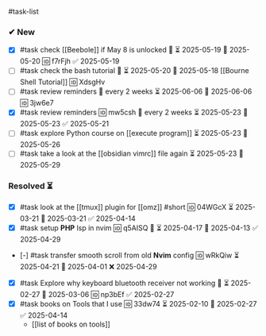 #task-list

### ✔ New

- [x] #task check [[Beebole]] if May 8 is unlocked 🔼 ⏳ 2025-05-19 📅 2025-05-20 🆔 f7rFjh ✅ 2025-05-19
- [ ] #task check the bash tutorial 🔼 ⏳ 2025-05-20 📅 2025-05-18 [[Bourne Shell Tutorial]] 🆔 XdsgHv
- [ ] #task review reminders  🔁 every 2 weeks ⏳ 2025-06-06 📅 2025-06-06 🆔 3jw6e7
- [x] #task review reminders 🆔 mw5csh 🔁 every 2 weeks ⏳ 2025-05-23 📅 2025-05-23 ✅ 2025-05-21
- [ ] #task explore Python course on [[execute program]] ⏳ 2025-05-23 📅 2025-05-26
- [ ] #task take a look at the [[obsidian vimrc]] file again ⏳ 2025-05-23 📅 2025-05-29

### Resolved ⏳

- [x] #task look at the [[tmux]] plugin for [[omz]] #short 🆔 04WGcX ⏳ 2025-03-21 📅 2025-03-21 ✅ 2025-04-14
- [x] #task setup **PHP** lsp in nvim 🆔 q5AISQ 🔼 ⏳ 2025-04-17 📅 2025-04-13 ✅ 2025-04-29
- [-] #task transfer smooth scroll from old **Nvim** config 🆔 wRkQiw ⏳ 2025-04-21 📅 2025-04-01 ❌ 2025-04-29
- [x] #task Explore why keyboard bluetooth receiver not working 🔼 ⏳ 2025-02-27 📅 2025-03-06 🆔 np3bEf ✅ 2025-02-27
- [x] #task books on Tools that I use 🆔 33dw74 ⏳ 2025-02-10 📅 2025-02-27 ✅ 2025-04-14
	- [[list of books on tools]]
